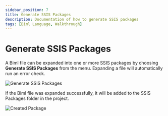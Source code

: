 ```yaml
---
sidebar_position: 7
title: Generate SSIS Packages
description: Documentation of how to generate SSIS packages
tags: [Biml Language, Walkthrough]
---
```

# Generate SSIS Packages

A Biml file can be expanded into one or more SSIS packages by choosing **Generate SSIS Packages** from the menu. Expanding a file will automatically run an error check.

![Generate SSIS Packages](/img/bimlexpress/generate-packages.jpg "Generate SSIS Packages")

If the Biml file was expanded successfully, it will be added to the SSIS Packages folder in the project.

![Created Package](/img/bimlexpress/created-package.jpg "Created Package")